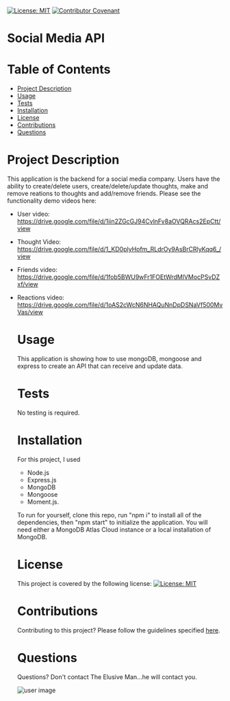 
  
  [![License: MIT](https://img.shields.io/badge/License-MIT-yellow.svg)](https://opensource.org/licenses/MIT) [![Contributor Covenant](https://img.shields.io/badge/Contributor%20Covenant-v2.0%20adopted-ff69b4.svg)](https://www.contributor-covenant.org/version/2/0/code_of_conduct/)
  
  # **Social Media API**
  # Table of Contents
  * [Project Description](#Project-Description)
  * [Usage](#Usage)
  * [Tests](#Tests)
  * [Installation](#Installation)
  * [License](#License)
  * [Contributions](#Contributions)
  * [Questions](#Questions)

  # Project Description
  This application is the backend for a social media company. Users have the ability to create/delete users, create/delete/update thoughts, make and remove reations to thoughts and add/remove friends. Please see the functionality demo videos here:

* User video: https://drive.google.com/file/d/1iin2ZGcGJ94CvlnFv8aOVQRAcs2EpCtt/view
* Thought Video: https://drive.google.com/file/d/1_KD0plyHofm_RLdrOy9AsBrCRlyKqq6_/view
* Friends video: https://drive.google.com/file/d/1fob5BWU9wFr1FOEtWrdMlVMocPSvDZxf/view
* Reactions video: https://drive.google.com/file/d/1oAS2cWcN6NHAQuNnDpDSNaVf500MvVas/view



  # Usage
  This application is showing how to use mongoDB, mongoose and express to create an API that can receive and update data.

  # Tests
  No testing is required.

  # Installation
  For this project, I used 
  * Node.js 
  * Express.js 
  * MongoDB 
  * Mongoose 
  * Moment.js. 
  
  To run for yourself, clone this repo, run "npm i" to install all of the dependencies, then "npm start" to initialize the application. You will need either a MongoDB Atlas Cloud instance or a local installation of MongoDB.

  # License
  This project is covered by the following license: 
  [![License: MIT](https://img.shields.io/badge/License-MIT-yellow.svg)](https://opensource.org/licenses/MIT)

  # Contributions
  Contributing to this project? Please follow the guidelines specified [here](https://www.contributor-covenant.org/version/2/1/code_of_conduct/).

  # Questions
  Questions? Don't contact The Elusive Man...he will contact you. 

  ![user image](https://avatars.githubusercontent.com/u/104848837?v=4)

        


